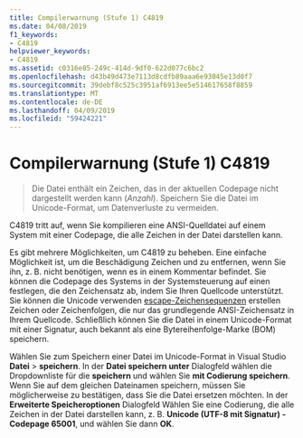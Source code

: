 ```yaml
---
title: Compilerwarnung (Stufe 1) C4819
ms.date: 04/08/2019
f1_keywords:
- C4819
helpviewer_keywords:
- C4819
ms.assetid: c0316e85-249c-414d-9df0-622d077c6bc2
ms.openlocfilehash: d43b49d473e7113d8cdfb89aaa6e93045e13d0f7
ms.sourcegitcommit: 39debf8c525c3951af6913ee5e514617658f8859
ms.translationtype: MT
ms.contentlocale: de-DE
ms.lasthandoff: 04/09/2019
ms.locfileid: "59424221"
---
```

# <a name="compiler-warning-level-1-c4819"></a>Compilerwarnung (Stufe 1) C4819

> Die Datei enthält ein Zeichen, das in der aktuellen Codepage nicht dargestellt werden kann (*Anzahl*). Speichern Sie die Datei im Unicode-Format, um Datenverluste zu vermeiden.

C4819 tritt auf, wenn Sie kompilieren eine ANSI-Quelldatei auf einem System mit einer Codepage, die alle Zeichen in der Datei darstellen kann.

Es gibt mehrere Möglichkeiten, um C4819 zu beheben. Eine einfache Möglichkeit ist, um die Beschädigung Zeichen und zu entfernen, wenn Sie ihn, z. B. nicht benötigen, wenn es in einem Kommentar befindet. Sie können die Codepage des Systems in der Systemsteuerung auf einen festlegen, die den Zeichensatz ab, indem Sie Ihren Quellcode unterstützt. Sie können die Unicode verwenden [escape-Zeichensequenzen](/cpp/c-language/escape-sequences) erstellen Zeichen oder Zeichenfolgen, die nur das grundlegende ANSI-Zeichensatz in Ihrem Quellcode. Schließlich können Sie die Datei in einem Unicode-Format mit einer Signatur, auch bekannt als eine Bytereihenfolge-Marke (BOM) speichern.

Wählen Sie zum Speichern einer Datei im Unicode-Format in Visual Studio **Datei** > **speichern**. In der **Datei speichern unter** Dialogfeld wählen die Dropdownliste für die **speichern** und wählen Sie **mit Codierung speichern**. Wenn Sie auf dem gleichen Dateinamen speichern, müssen Sie möglicherweise zu bestätigen, dass Sie die Datei ersetzen möchten. In der **Erweiterte Speicheroptionen** Dialogfeld Wählen Sie eine Codierung, die alle Zeichen in der Datei darstellen kann, z. B. **Unicode (UTF-8 mit Signatur) - Codepage 65001**, und wählen Sie dann  **OK**.